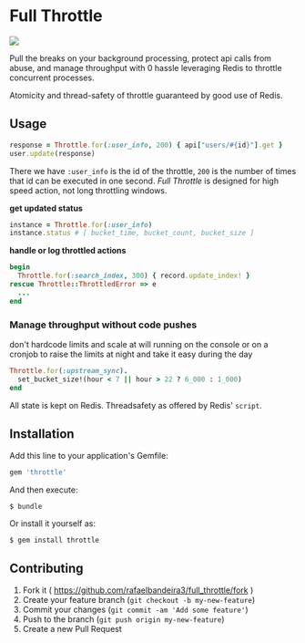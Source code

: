# Full Throttle

![](http://www.necessarygames.com/sites/default/files/game_teaser_images/full_throttle_teaser.png)

Pull the breaks on your background processing, protect api calls from abuse, and manage throughput with 0 hassle leveraging Redis to throttle concurrent processes.

Atomicity and thread-safety of throttle guaranteed by good use of Redis.

## Usage

```ruby
response = Throttle.for(:user_info, 200) { api["users/#{id}"].get }
user.update(response)
```

There we have `:user_info` is the id of the throttle, `200` is the number of times that id can be executed in one second. *Full Throttle* is designed for high speed action, not long throttling windows.

__get updated status__

```ruby
instance = Throttle.for(:user_info)
instance.status # [ bucket_time, bucket_count, bucket_size ]
```

__handle or log throttled actions__

```ruby
begin
  Throttle.for(:search_index, 300) { record.update_index! }
rescue Throttle::ThrottledError => e
  ...
end
```

### Manage throughput without code pushes

don't hardcode limits and scale at will running on the console or on a cronjob to raise the limits at night and take it easy during the day

```ruby
Throttle.for(:upstream_sync).
  set_bucket_size!(hour < 7 || hour > 22 ? 6_000 : 1_000)
end
```

All state is kept on Redis. Threadsafety as offered by Redis' `script`.

## Installation

Add this line to your application's Gemfile:

```ruby
gem 'throttle'
```

And then execute:

    $ bundle

Or install it yourself as:

    $ gem install throttle

## Contributing

1. Fork it ( https://github.com/rafaelbandeira3/full_throttle/fork )
2. Create your feature branch (`git checkout -b my-new-feature`)
3. Commit your changes (`git commit -am 'Add some feature'`)
4. Push to the branch (`git push origin my-new-feature`)
5. Create a new Pull Request
